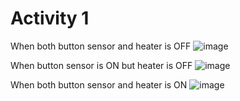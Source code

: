 # Activity 1
When both button sensor and heater is OFF
![image](https://user-images.githubusercontent.com/80700297/116536859-19eeab80-a903-11eb-9e9b-9d6633ed26ea.PNG)

When button sensor is ON but heater is  OFF
![image](https://user-images.githubusercontent.com/80700297/116536777-f88dbf80-a902-11eb-9c0d-6170dc34fbda.PNG)

When both button sensor and heater is ON
![image](https://user-images.githubusercontent.com/80700297/116535169-0c382680-a901-11eb-94c4-8eda1b208c60.PNG)

